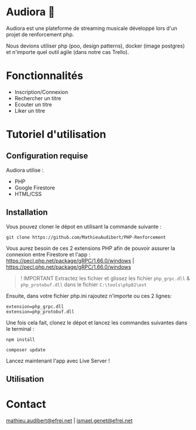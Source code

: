 # Audiora 🎵

Audiora est une plateforme de streaming musicale développé lors d'un projet de renforcement php.

Nous devions utiliser php (poo, design patterns), docker (image postgres) et n'importe quel outil agile (dans notre cas Trello).


# Fonctionnalités

- Inscription/Connexion 
- Rechercher un titre
- Ecouter un titre 
- Liker un titre 

# Tutoriel d'utilisation

## Configuration requise

Audiora utilise :
- PHP
- Google Firestore
- HTML/CSS

## Installation

Vous pouvez cloner le dépot en utilisant la commande suivante :
``` 
git clone https://github.com/MathieuAudibert/PHP-Renforcement
``` 

Vous aurez besoin de ces 2 extensions PHP afin de pouvoir assurer la connexion entre Firestore et l'app : 
https://pecl.php.net/package/gRPC/1.66.0/windows | https://pecl.php.net/package/gRPC/1.66.0/windows

>! IMPORTANT
Extractez les fichier et glissez les fichier `php_grpc.dll` & `php_protobuf.dll` dans le fichier `C:\tools\php82\ext`
>

Ensuite, dans votre fichier php.ini rajoutez n'importe ou ces 2 lignes: 
```
extension=php_grpc.dll
extension=php_protobuf.dll
```

Une fois cela fait, clonez le dépot et lancez les commandes suivantes dans le terminal : 
```
npm install
```

```
composer update 
```

Lancez maintenant l'app avec Live Server !

## Utilisation 


# Contact

mathieu.audibert@efrei.net | ismael.genet@efrei.net